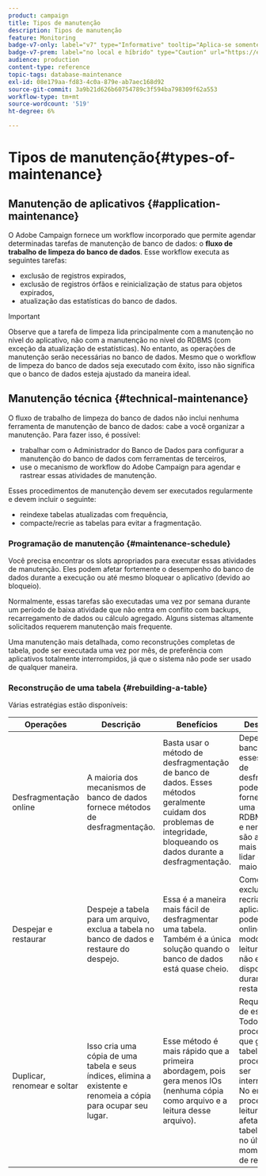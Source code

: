 ```yaml
---
product: campaign
title: Tipos de manutenção
description: Tipos de manutenção
feature: Monitoring
badge-v7-only: label="v7" type="Informative" tooltip="Aplica-se somente ao Campaign Classic v7"
badge-v7-prem: label="no local e híbrido" type="Caution" url="https://experienceleague.adobe.com/docs/campaign-classic/using/installing-campaign-classic/architecture-and-hosting-models/hosting-models-lp/hosting-models.html?lang=pt-BR" tooltip="Aplica-se somente a implantações locais e híbridas"
audience: production
content-type: reference
topic-tags: database-maintenance
exl-id: 08e179aa-fd83-4c0a-879e-ab7aec168d92
source-git-commit: 3a9b21d626b60754789c3f594ba798309f62a553
workflow-type: tm+mt
source-wordcount: '519'
ht-degree: 6%

---
```


# Tipos de manutenção{#types-of-maintenance}



## Manutenção de aplicativos {#application-maintenance}

O Adobe Campaign fornece um workflow incorporado que permite agendar determinadas tarefas de manutenção de banco de dados: o **fluxo de trabalho de limpeza do banco de dados**. Esse workflow executa as seguintes tarefas:

* exclusão de registros expirados,
* exclusão de registros órfãos e reinicialização de status para objetos expirados,
* atualização das estatísticas do banco de dados.

>[!IMPORTANT]
>
>Observe que a tarefa de limpeza lida principalmente com a manutenção no nível do aplicativo, não com a manutenção no nível do RDBMS (com exceção da atualização de estatísticas). No entanto, as operações de manutenção serão necessárias no banco de dados. Mesmo que o workflow de limpeza do banco de dados seja executado com êxito, isso não significa que o banco de dados esteja ajustado da maneira ideal.

## Manutenção técnica {#technical-maintenance}

O fluxo de trabalho de limpeza do banco de dados não inclui nenhuma ferramenta de manutenção de banco de dados: cabe a você organizar a manutenção. Para fazer isso, é possível:

* trabalhar com o Administrador do Banco de Dados para configurar a manutenção do banco de dados com ferramentas de terceiros,
* use o mecanismo de workflow do Adobe Campaign para agendar e rastrear essas atividades de manutenção.

Esses procedimentos de manutenção devem ser executados regularmente e devem incluir o seguinte:

* reindexe tabelas atualizadas com frequência,
* compacte/recrie as tabelas para evitar a fragmentação.

### Programação de manutenção {#maintenance-schedule}

Você precisa encontrar os slots apropriados para executar essas atividades de manutenção. Eles podem afetar fortemente o desempenho do banco de dados durante a execução ou até mesmo bloquear o aplicativo (devido ao bloqueio).

Normalmente, essas tarefas são executadas uma vez por semana durante um período de baixa atividade que não entra em conflito com backups, recarregamento de dados ou cálculo agregado. Alguns sistemas altamente solicitados requerem manutenção mais frequente.

Uma manutenção mais detalhada, como reconstruções completas de tabela, pode ser executada uma vez por mês, de preferência com aplicativos totalmente interrompidos, já que o sistema não pode ser usado de qualquer maneira.

### Reconstrução de uma tabela {#rebuilding-a-table}

Várias estratégias estão disponíveis:

<table> 
 <thead> 
  <tr> 
   <th> Operações </th> 
   <th> Descrição </th> 
   <th> Benefícios </th> 
   <th> Desvantagens </th> 
  </tr> 
 </thead> 
 <tbody> 
  <tr> 
   <td> Desfragmentação online<br /> </td> 
   <td> A maioria dos mecanismos de banco de dados fornece métodos de desfragmentação.<br /> </td> 
   <td> Basta usar o método de desfragmentação de banco de dados. Esses métodos geralmente cuidam dos problemas de integridade, bloqueando os dados durante a desfragmentação.<br /> </td> 
   <td> Dependendo do banco de dados, esses métodos de desfragmentação podem ser fornecidos como uma opção RDBMS (Oracle) e nem sempre são a maneira mais eficiente de lidar com tabelas maiores.<br /> </td> 
  </tr> 
  <tr> 
   <td> Despejar e restaurar<br /> </td> 
   <td> Despeje a tabela para um arquivo, exclua a tabela no banco de dados e restaure do despejo.<br /> </td> 
   <td> Essa é a maneira mais fácil de desfragmentar uma tabela. Também é a única solução quando o banco de dados está quase cheio.<br /> </td> 
   <td> Como a tabela é excluída e recriada, o aplicativo não pode ser deixado online, mesmo no modo somente leitura (a tabela não está disponível durante a fase de restauração).<br /> </td> 
  </tr> 
  <tr> 
   <td> Duplicar, renomear e soltar<br /> </td> 
   <td> Isso cria uma cópia de uma tabela e seus índices, elimina a existente e renomeia a cópia para ocupar seu lugar.<br /> </td> 
   <td> Esse método é mais rápido que a primeira abordagem, pois gera menos IOs (nenhuma cópia como arquivo e a leitura desse arquivo).<br /> </td> 
   <td> Requer o dobro de espaço.<br /> Todos os processos ativos que gravam na tabela durante o processo devem ser interrompidos. No entanto, os processos de leitura não serão afetados, pois a tabela é trocada no último momento depois de recriada. <br /> </td> 
  </tr> 
 </tbody> 
</table>
